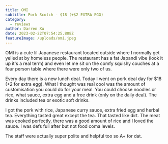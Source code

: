 ```yaml
---
title: OMI
subtitle: Pork Scotch - $18 (+$2 EXTRA EGG)
category:
  - reviews
author: Darren Xu
date: 2023-02-22T07:54:25.808Z
featureImage: /uploads/omi.jpeg
---
```

O﻿MI is a cute lil Japanese restaurant located outside where I normally get yelled at by homeless people. The restaurant has a fat Japandi vibe (look it up it's a real term) and even let me sit on the comfy squishy couches at a four person table where there were only two of us.

E﻿very day there is a new lunch deal. Today I went on pork deal day for $18 (+2 for extra egg). What I thought was real cool was the amount of customisation you could do for your meal. You could choose noodles or rice, what sauce, extra egg and a free drink (only on the daily deal). The drinks included tea or exotic soft drinks.

I﻿ got the pork with rice, Japanese curry sauce, extra fried egg and herbal tea. Everything tasted great except the tea. That tasted like dirt. The meat was cooked perfectly, there was a good amount of rice and I loved the sauce. I was defs full after but not food coma levels.

T﻿he staff were actually super polite and helpful too so A+ for dat.
